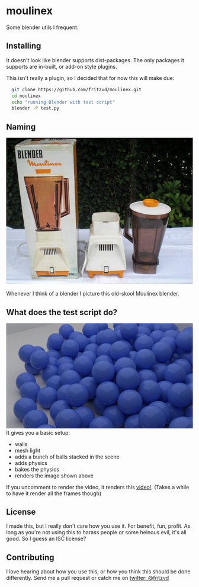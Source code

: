 # moulinex

Some blender utils I frequent.

## Installing

It doesn't look like blender supports dist-packages. The only packages it supports
are in-built, or add-on style plugins.

This isn't really a plugin, so I decided that for now this will make due:

```bash
  git clone https://github.com/fritzvd/moulinex.git
  cd moulinex
  echo "running Blender with test script"
  blender -P test.py
```

## Naming

![moulinex](doc/img/moulinex.jpg)

Whenever I think of a blender I picture this old-skool Moulinex blender.

## What does the test script do?
![test_out](doc/img/test_out.png)
It gives you a basic setup:
* walls
* mesh light
* adds a bunch of balls stacked in the scene
* adds physics
* bakes the physics
* renders the image shown above

If you uncomment to render the video, it renders this [video!](http://gfycat.com/UnderstatedBlissfulHairstreakbutterfly).
(Takes a while to have it render all the frames though)

## License
I made this, but I really don't care how you use it. For benefit, fun, profit.
As long as you're not using this to harass people or some heinous evil, it's all
good. So I guess an ISC license?

## Contributing
I love hearing about how you use this, or how you think this should be done
differently. Send me a pull request or catch me on [twitter: @fritzvd](https://twitter.com/fritzvd)
